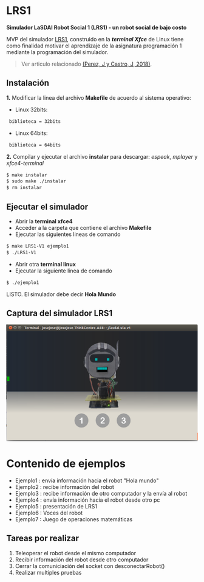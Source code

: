# LRS1
**Simulador LaSDAI Robot Social 1 (LRS1) - un robot social de bajo costo**

MVP del simulador [LRS1](https://youtu.be/GA42PbvoQ88), construido en la ***terminal Xfce*** de Linux  tiene como finalidad motivar el aprendizaje de la asignatura programación 1 mediante la programación del simulador. 

> Ver articulo relacionado [(Perez, J y Castro, J, 2018)](https://www.researchgate.net/publication/329116387_LRS1_UN_ROBOT_SOCIAL_DE_BAJO_COSTO_PARA_LA_ASIGNATURA_PROGRAMACION_1).

## Instalación
**1.** Modificar la linea del archivo **Makefile** de acuerdo al sistema operativo:

- Linux 32bits:
```sh
 biblioteca = 32bits
```
-   Linux 64bits:
```sh
 biblioteca = 64bits
```
**2.** Compilar y ejecutar el archivo **instalar** para descargar: *espeak*, *mplayer* y *xfce4-terminal*
```sh
$ make instalar
$ sudo make ./instalar
$ rm instalar
```
## Ejecutar el simulador
-   Abrir la **terminal xfce4**
-   Acceder a la carpeta que contiene el archivo **Makefile**
-   Ejecutar las siguientes lineas de comando
```sh
$ make LRS1-V1 ejemplo1
$ ./LRS1-V1
```
-   Abrir otra **terminal linux**
-   Ejecutar la siguiente linea de comando
```sh
$ ./ejemplo1
```
LISTO. El simulador debe decir **Hola Mundo** 
## Captura del simulador LRS1
![picture](image.png)

 # Contenido de ejemplos
- Ejemplo1 : envía información hacia el robot "Hola mundo"
- Ejemplo2 : recibe información del robot
- Ejemplo3 : recibe información de otro computador y la envía al robot
- Ejemplo4 : envía información hacia el robot desde otro pc
- Ejemplo5 : presentación de LRS1
- Ejemplo6 : Voces del robot
- Ejemplo7 : Juego de operaciones matemáticas

## Tareas por realizar

1) Teleoperar el robot desde el mismo computador
2) Recibir información del robot desde otro computador
3) Cerrar la comuniciación del socket con desconectarRobot()
4) Realizar multiples pruebas 


